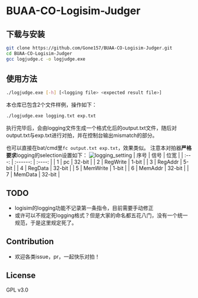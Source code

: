 # BUAA-CO-Logisim-Judger

## 下载与安装
```bash
git clone https://github.com/Gone157/BUAA-CO-Logisim-Judger.git
cd BUAA-CO-Logisim-Judger
gcc logjudge.c -o logjudge.exe
```

## 使用方法
```bash
./logjudge.exe [-h] [<logging file> <expected result file>]
```
本仓库已包含2个文件样例，操作如下：
```bash
./logjudge.exe logging.txt exp.txt
```
执行完毕后，会由logging文件生成一个格式化后的output.txt文件，随后对output.txt与exp.txt进行对拍，并在控制台输出mismatch的部分。

也可以直接在bat/cmd里`fc output.txt exp.txt`，效果类似。
注意本对拍器**严格要求**logging的selection设置如下：
![logging_setting](https://github.com/Gone157/BUAA-CO-Logisim-Judger/tree/master/pic/logging_setting.png)
| 序号  |   信号   |  位宽  |
| :---: | :------: | :----: |
|   1   |    pc    | 32-bit |
|   2   | RegWrite | 1-bit  |
|   3   | RegAddr  | 5-bit  |
|   4   | RegData  | 32-bit |
|   5   | MemWrite | 1-bit  |
|   6   | MemAddr  | 32-bit  |
|   7   | MemData  | 32-bit |

## TODO
- logisim的logging功能不记录第一条指令，目前需要手动修正
- 或许可以不规定死logging格式？但是大家的命名都五花八门，没有一个统一规范，于是这里规定死了。

## Contribution
- 欢迎各类issue，pr，一起快乐对拍！
  
## License
GPL v3.0
